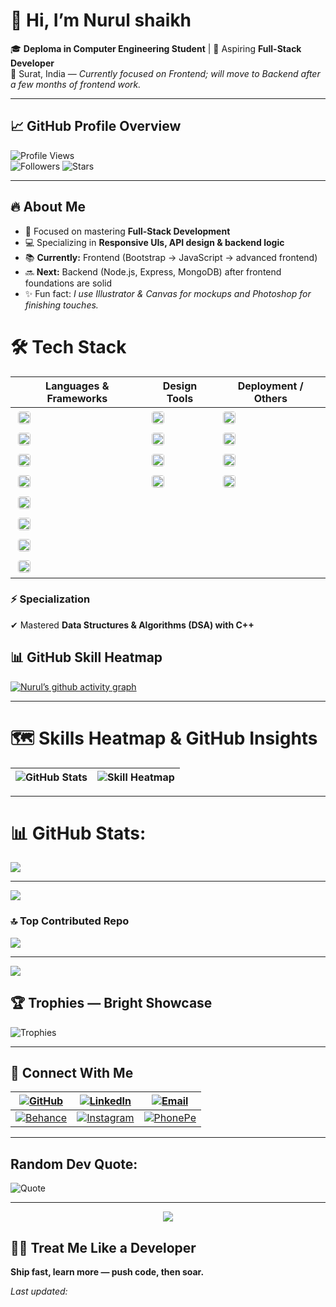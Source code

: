 <!--
  Profile README for: Shivam Bhadoriya (Dev-Shivam-05)
  - This README is fully self-contained.
  - Optional automation below can auto-regenerate and randomize sections and quotes.
-->

# 👋 Hi, I’m **Nurul shaikh**

🎓 **Deploma in Computer Engineering  Student** | 🌱 Aspiring **Full-Stack Developer**  
📍 Surat, India — *Currently focused on Frontend; will move to Backend after a few months of frontend work.*

---

## 📈 GitHub Profile Overview

![Profile Views](https://komarev.com/ghpvc/?username=dev-nurul08&color=blueviolet&style=flat-square)  
![Followers](https://img.shields.io/github/followers/dev-nurul08?style=social)  ![Stars](https://img.shields.io/github/stars/dev-nurul08?style=social)

---

<!-- RANDOMIZED SECTIONS (if you run the generator, this area will change order on each update) -->

## 🔥 About Me

- 🎯 Focused on mastering **Full-Stack Development**  
- 💻 Specializing in **Responsive UIs, API design & backend logic**  
- 📚 **Currently:** Frontend (Bootstrap → JavaScript → advanced frontend)  
- 🔜 **Next:** Backend (Node.js, Express, MongoDB) after frontend foundations are solid  
- ✨ Fun fact: *I use Illustrator & Canvas for mockups and Photoshop for finishing touches.*
# 🛠️ Tech Stack

| Languages & Frameworks | Design Tools | Deployment / Others |
|------------------------|--------------|---------------------|
| <img src="https://img.shields.io/badge/HTML5-E34F26?style=flat-square&logo=html5&logoColor=white" alt="HTML5" style="height:20px;border-radius:20%;margin:4px" /> | <img src="https://img.shields.io/badge/Photoshop-31A8FF?style=flat-square&logo=adobephotoshop&logoColor=white" alt="Photoshop" style="height:20px;border-radius:20%;margin:4px" /> | <img src="https://img.shields.io/badge/Git-F05032?style=flat-square&logo=git&logoColor=white" alt="Git" style="height:20px;border-radius:20%;margin:4px" /> |
| <img src="https://img.shields.io/badge/CSS3-1572B6?style=flat-square&logo=css3&logoColor=white" alt="CSS3" style="height:20px;border-radius:20%;margin:4px" /> | <img src="https://img.shields.io/badge/Figma-F24E1E?style=flat-square&logo=figma&logoColor=white" alt="Figma" style="height:20px;border-radius:20%;margin:4px" /> | <img src="https://img.shields.io/badge/GitHub-181717?style=flat-square&logo=github&logoColor=white" alt="GitHub" style="height:20px;border-radius:20%;margin:4px" /> |
| <img src="https://img.shields.io/badge/JavaScript-F7DF1E?style=flat-square&logo=javascript&logoColor=black" alt="JavaScript" style="height:20px;border-radius:20%;margin:4px" /> | <img src="https://img.shields.io/badge/Illustrator-FF9A00?style=flat-square&logo=adobeillustrator&logoColor=white" alt="Illustrator" style="height:20px;border-radius:20%;margin:4px" /> | <img src="https://img.shields.io/badge/Vercel-000000?style=flat-square&logo=vercel&logoColor=white" alt="Vercel" style="height:20px;border-radius:20%;margin:4px" /> |
| <img src="https://img.shields.io/badge/Bootstrap-563D7C?style=flat-square&logo=bootstrap&logoColor=white" alt="Bootstrap" style="height:20px;border-radius:20%;margin:4px" /> | <img src="https://img.shields.io/badge/Canva-00C4CC?style=flat-square&logo=canva&logoColor=white" alt="Canva" style="height:20px;border-radius:20%;margin:4px" /> | <img src="https://img.shields.io/badge/Netlify-00C7B7?style=flat-square&logo=netlify&logoColor=white" alt="Netlify" style="height:20px;border-radius:20%;margin:4px" /> |
| <img src="https://img.shields.io/badge/C-00599C?style=flat-square&logo=c&logoColor=white" alt="C" style="height:20px;border-radius:20%;margin:4px" /> |  |  |
| <img src="https://img.shields.io/badge/C%2B%2B-00599C?style=flat-square&logo=c%2B%2B&logoColor=white" alt="C++" style="height:20px;border-radius:20%;margin:4px" /> |  |  |
|<img src="https://img.shields.io/badge/Java-007396?style=flat-square&logo=java&logoColor=white" alt="Java" style="height:20px;border-radius:20%;margin:4px" />   |    |    |
|<img src="https://img.shields.io/badge/OracleSQL-F80000?style=flat-square&logo=oracle&logoColor=white" alt="Oracle SQL" style="height:20px;border-radius:20%;margin:4px" /> |   |



### ⚡ **Specialization**
✔ Mastered **Data Structures & Algorithms (DSA) with C++**

## 📊 GitHub Skill Heatmap

[![Nurul’s github activity graph](https://github-readme-activity-graph.vercel.app/graph?username=dev-nurul08&bg_color=0d1117&color=58a6ff&line=58a6ff&point=ffffff&area=true&hide_border=true)](https://github.com/ashutosh00710/github-readme-activity-graph)

---
# 🗺 Skills Heatmap & GitHub Insights

![GitHub Stats](https://github-readme-stats.vercel.app/api?username=dev-nurul08&show_icons=true&theme=radical&hide_border=true) | ![Skill Heatmap](https://github-readme-stats.vercel.app/api/top-langs/?username=dev-nurul08&layout=compact&theme=radical&hide_border=true) |
|-----------------------------------------------------------------------------------------------------------|------------------------------------------------------------------------------------------------------------------------|

---
# 📊 GitHub Stats:

![](https://nirzak-streak-stats.vercel.app/?user=dev-nurul08&theme=radical&hide_border=true)<br/>


---
[![](https://visitcount.itsvg.in/api?id=dev-nurul08&icon=0&color=0)](https://visitcount.itsvg.in)


### 🔝 Top Contributed Repo
![](https://github-contributor-stats.vercel.app/api?username=dev-nurul08&limit=5&theme=dark&combine_all_yearly_contributions=true)

---
[![](https://visitcount.itsvg.in/api?id=dev-nurul08&icon=0&color=0)](https://visitcount.itsvg.in)

<!-- Proudly created with GPRM ( https://gprm.itsvg.in ) -->

<!-- Proudly created with GPRM ( https://gprm.itsvg.in ) -->

## 🏆 Trophies — Bright Showcase

![Trophies](https://github-profile-trophy.vercel.app/?username=dev-nurul08&theme=radical&margin-w=20&margin-h=20&row=2)

---

## 🔗 Connect With Me

| [![GitHub](https://img.shields.io/badge/GitHub-100000?style=flat&logo=github&logoColor=white)](https://github.com/dev-nurul08) | [![LinkedIn](https://img.shields.io/badge/LinkedIn-0077B5?style=flat&logo=linkedin&logoColor=white)](https://www.linkedin.com/in/shivam-bhadoriya-b82792324/) | [![Email](https://img.shields.io/badge/Email-D14836?style=flat&logo=gmail&logoColor=white)](mailto:shaikhnurul8200@gmail.com) |
|---|---|---|
| [![Behance](https://img.shields.io/badge/Behance-1769FF?style=flat&logo=behance&logoColor=white)](https://www.behance.net/shivambhadoriya2/) | [![Instagram](https://img.shields.io/badge/Instagram-E4405F?style=flat&logo=instagram&logoColor=white)](https://www.instagram.com/_fr.nurull/) | [![PhonePe](https://img.shields.io/badge/PhonePe-5F259F?style=flat&logo=phonepe&logoColor=white)](https://phonepe.com/pay/9106988376@ybl) |

---

## Random Dev Quote:
![Quote](https://quotes-github-readme.vercel.app/api?type=horizontal&theme=radical)

---
<!--
<div align="center"> 
  ![snake gif](https://github.com/TechnologyHell/TechnologyHell/blob/output/github-snake-dark.svg)
  ![snake gif](https://github.com/dev-nurul08/dev-nurul08/blob/output/github-snake-dark.svg)
</div>
<!-- Visit Counter -->
<div align="center">
  
  [![](https://visitcount.itsvg.in/api?id=dev-nurul08&icon=10&color=6)](https://visitcount.itsvg.in)
</div>

## 🧑‍💻 Treat Me Like a Developer
**Ship fast, learn more — push code, then soar.**

*Last updated: <!-- generated timestamp (automation can update this) -->*

